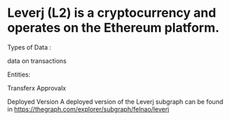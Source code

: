# Leverj (L2) is a cryptocurrency and operates on the Ethereum platform.

Types of Data : 

data on transactions

Entities:

Transferx
Approvalx


Deployed Version
A deployed version of the Leverj subgraph can be found in https://thegraph.com/explorer/subgraph/felnao/leverj

